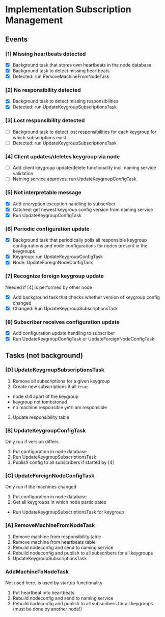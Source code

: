 # Implementation Subscription Management

## Events

### [1] Missing heartbeats detected

- [x] Background task that stores own heartbeats in the node database
- [x] Background task to detect missing heartbeats
- [x] Detected: run RemoveMachineFromNodeTask

### [2] No responsibility detected
- [x] Background task to detect missing responsibilities
- [x] Detected: run UpdateKeygroupSubscriptionsTask

### [3] Lost responsibility detected

- [ ] Background task to detect lost responsibilities for each keygroup for which subscriptions exist
- [ ] Detected: run UpdateKeygroupSubscriptionsTask

### [4] Client updates/deletes keygroup via node

- [ ] Add client keygroup update/delete functionality incl. naming service validation
- [ ] Naming service approves: run UpdateKeygroupConfigTask

### [5] Not interpretable message

- [x] Add encryption exception handling to subscriber
- [x] Catched: get newest keygroup config version from naming service
- [x] Run UpdateKeygroupConfigTask

### [6] Periodic configuration update

- [x] Background task that periodically polls all responsible keygroup configurations and node configurations for nodes present in the keygroups
- [x] Keygroup: run UpdateKeygroupConfigTask
- [x] Node: UpdateForeignNodeConfigTask

### [7] Recognize foreign keygroup update
Needed if [4] is performed by other node

- [x] Add background task that checks whether version of keygroup config changed
- [x] Changed: Run UpdateKeygroupSubscriptionsTask

### [8] Subscriber receives configuration update

- [x] Add configuration update handling to subscriber
- [x] Run UpdateKeygroupConfigTask or UpdateForeignNodeConfigTask

## Tasks (not background)

### [D] UpdateKeygroupSubscriptionsTask

1. Remove all subscriptions for a given keygroup
2. Create new subscriptions if all `true`:
  - node still apart of the keygroup
  - keygroup not tombstoned
  - no machine responsible yet/I am responsible
3. Update responsibility table

### [B] UpdateKeygroupConfigTask
Only run if version differs

1. Put configuration in node database
2. Run UpdateKeygroupSubscriptionsTask
3. Publish config to all subscribers if started by [4]

### [C] UpdateForeignNodeConfigTask
Only run if the machines changed

1. Put configuration in node database
2. Get all keygroups in which node participates
  * Run UpdateKeygroupSubscriptionsTask for keygroup

### [A] RemoveMachineFromNodeTask

1. Remove machine from responsibility table
2. Remove machine from heartbeats table
3. Rebuild nodeconfig and send to naming service
4. Rebuild nodeconfig and publish to all subscribers for all keygroups
5. UpdateKeygroupSubscriptionsTask

### AddMachineToNodeTask
Not used here, is used by startup functionality

1. Put heartbeat into heartbeats
2. Rebuild nodeconfig and send to naming service
3. Rebuild nodeconfig and publish to all subscribers for all keygroups (must be done by another node!)
